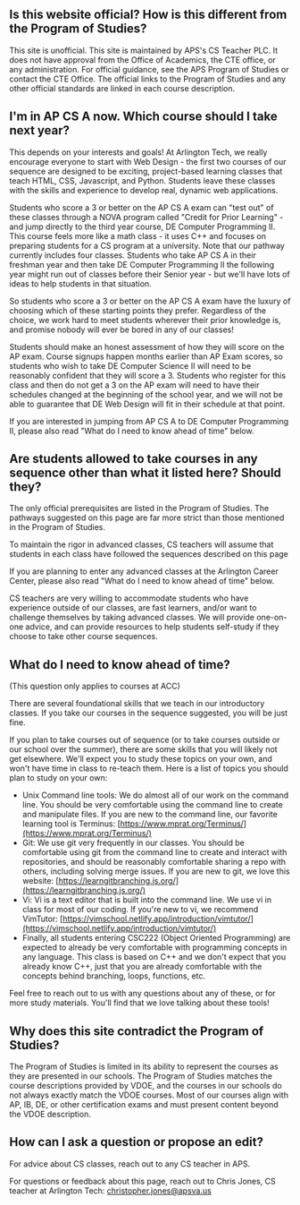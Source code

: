 
## Is this website official? How is this different from the Program of Studies?

This site is unofficial. This site is maintained by APS's CS Teacher PLC. It
does not have approval from the Office of Academics, the CTE office, or any
administration. For official guidance, see the APS Program of Studies or
contact the CTE Office. The official links to the Program of Studies and any
other official standards are linked in each course description.

## I'm in AP CS A now. Which course should I take next year?

This depends on your interests and goals! At Arlington Tech, we really encourage
everyone to start with Web Design - the first two courses of our sequence are
designed to be exciting, project-based learning classes that teach HTML, CSS,
Javascript, and Python. Students leave these classes with the skills and
experience to develop real, dynamic web applications.

Students who score a 3 or better on the AP CS A exam can "test out" of these
classes through a NOVA program called "Credit for Prior Learning" -  and jump
directly to the third year course, DE Computer Programming II. This course feels
more like a math class - it uses C++ and focuses on preparing students for a CS
program at a university. Note that our pathway currently includes four classes.
Students who take AP CS A in their freshman year and then take DE Computer
Programming II the following year might run out of classes
before their Senior year - but we'll have lots of ideas to help students in
that situation.

So students who score a 3 or better on the AP CS A exam have the luxury of
choosing which of these starting points they prefer. Regardless of the choice,
we work hard to meet students wherever their prior knowledge is, and promise
nobody will ever be bored in any of our classes!

Students should make an honest assessment of how they will score on
the AP exam. Course signups happen months earlier than AP Exam scores, so
students who wish to take DE Computer Science II will need to be reasonably
confident that they will score a 3. Students who register for this class and
then do not get a 3 on the AP exam will need to have their schedules changed at
the beginning of the school year, and we will not be able to guarantee that DE
Web Design will fit in their schedule at that point.

If you are interested in jumping from AP CS A to DE Computer Programming II, please also read "What do I need to know ahead of time" below.

## Are students allowed to take courses in any sequence other than what it listed here? Should they?

The only official prerequisites are listed in the Program of Studies. The
pathways suggested on this page are far more strict than those mentioned in the
Program of Studies. 

To maintain the rigor in advanced classes, CS teachers will assume that
students in each class have followed the sequences described on this page

If you are planning to enter any advanced classes at the Arlington Career Center, please also read "What do I need to know ahead of time" below.

CS teachers are very willing to accommodate students who have experience outside
of our classes, are fast learners, and/or want to challenge themselves by
taking advanced classes. We will provide one-on-one advice, and can provide
resources to help students self-study if they choose to take other course
sequences.

## What do I need to know ahead of time?
(This question only applies to courses at ACC)

There are several foundational skills that we teach in our introductory classes. If you take our courses in the sequence suggested, you will be just fine.

If you plan to take courses out of sequence (or to take courses outside or our school over the summer), there are some skills that you will likely not get elsewhere. We'll expect you to study these topics on your own, and won't have time in class to re-teach them. Here is a list of topics you should plan to study on your own:

- Unix Command line tools: We do almost all of our work on the command line. You should be very comfortable using the command line to create and manipulate files.
If you are new to the command line, our favorite learning tool is Terminus: [https://www.mprat.org/Terminus/](https://www.mprat.org/Terminus/)
- Git: We use git very frequently in our classes. You should be comfortable using git from the command line to create and interact with repositories, and should be reasonably comfortable sharing a repo with others, including solving merge issues. If you are new to git, we love this website: [https://learngitbranching.js.org/](https://learngitbranching.js.org/)
- Vi: Vi is a text editor that is built into the command line. We use vi in class for most of our coding. If you're new to vi, we recommend VimTutor: [https://vimschool.netlify.app/introduction/vimtutor/](https://vimschool.netlify.app/introduction/vimtutor/)
- Finally, all students entering CSC222 (Object Oriented Programming) are expected to already be very comfortable with programming concepts in any language. This class is based on C++ and we don't expect that you already know C++, just that you are already comfortable with the concepts behind branching, loops, functions, etc.

Feel free to reach out to us with any questions about any of these, or for more study materials. You'll find that we love talking about these tools!


## Why does this site contradict the Program of Studies?

The Program of Studies is limited in its ability to represent the courses as
they are presented in our schools. The Program of Studies matches the course
descriptions provided by VDOE, and the courses in our schools do not always
exactly match the VDOE courses. Most of our courses align with AP, IB, DE, or
other certification exams and must present content beyond the VDOE description.

## How can I ask a question or propose an edit?

For advice about CS classes, reach out to any CS teacher in APS.

For questions or feedback about this page, reach out to Chris Jones, CS teacher
at Arlington Tech:
[christopher.jones@apsva.us](mailto:christopher.jones@apsva.us?subject=apscs%20website)
